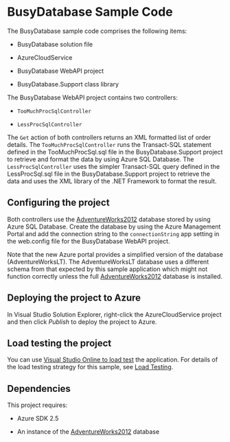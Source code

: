 # BusyDatabase Sample Code

The BusyDatabase sample code comprises the following items:

* BusyDatabase solution file

* AzureCloudService

* BusyDatabase WebAPI project

* BusyDatabase.Support class library

The BusyDatabase WebAPI project contains two controllers:

* `TooMuchProcSqlController`

* `LessProcSqlController`

The `Get` action of both controllers returns an XML formatted list of order details.
The `TooMuchProcSqlController` runs the Transact-SQL statement defined in the
TooMuchProcSql.sql file in the BusyDatabase.Support project to retrieve and format the
data by using Azure SQL Database. The `LessProcSqlController` uses the simpler
Transact-SQL query defined in the LessProcSql.sql file in the BusyDatabase.Support
project to retrieve the data and uses the XML library of the .NET Framework to format
the result.

## Configuring the project

Both controllers use the [AdventureWorks2012][AdventureWorks2012] database stored by
using Azure SQL Database. Create the database by using the Azure Management Portal and
add the connection string to the `connectionString` app setting in the web.config file
for the BusyDatabase WebAPI project.

Note that the new Azure portal provides a simplified version of the database (AdventureWorksLT). The AdventureWorksLT database uses a different schema from that expected by this sample application which might not function correctly unless the full [AdventureWorks2012][AdventureWorks2012] database is installed.

## Deploying the project to Azure

In Visual Studio Solution Explorer, right-click the AzureCloudService project and then
click *Publish* to deploy the project to Azure.

## Load testing the project

You can use [Visual Studio Online to load test](http://www.visualstudio.com/en-us/get-started/load-test-your-app-vs.aspx) the
application.
For details of the load testing strategy for this sample, see [Load Testing][Load Testing].

## Dependencies

This project requires:

* Azure SDK 2.5

* An instance of the [AdventureWorks2012] database

[AdventureWorks2012]: https://msftdbprodsamples.codeplex.com/releases/view/37304
[Load Testing]: docs/LoadTesting.md
